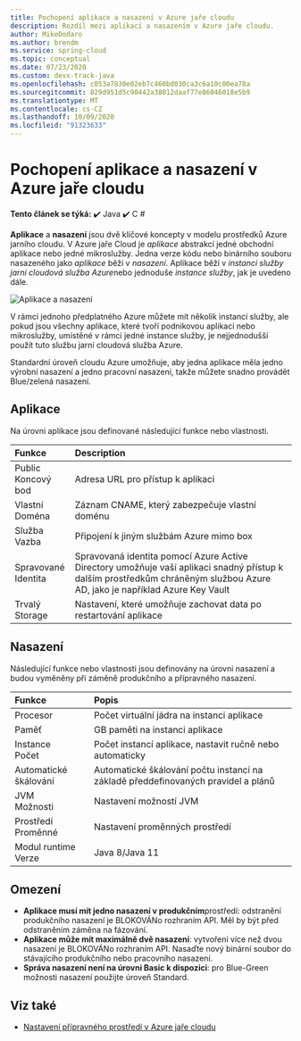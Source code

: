 ```yaml
---
title: Pochopení aplikace a nasazení v Azure jaře cloudu
description: Rozdíl mezi aplikací a nasazením v Azure jaře cloudu.
author: MikeDodaro
ms.author: brendm
ms.service: spring-cloud
ms.topic: conceptual
ms.date: 07/23/2020
ms.custom: devx-track-java
ms.openlocfilehash: c053a7830e02eb7c460bd030ca3c6a10c00ea78a
ms.sourcegitcommit: 829d951d5c90442a38012daaf77e86046018e5b9
ms.translationtype: MT
ms.contentlocale: cs-CZ
ms.lasthandoff: 10/09/2020
ms.locfileid: "91323633"
---
```

# <a name="understand-app-and-deployment-in-azure-spring-cloud"></a>Pochopení aplikace a nasazení v Azure jaře cloudu

**Tento článek se týká:** ✔️ Java ✔️ C #

**Aplikace** a **nasazení** jsou dvě klíčové koncepty v modelu prostředků Azure jarního cloudu. V Azure jaře Cloud je *aplikace* abstrakcí jedné obchodní aplikace nebo jedné mikroslužby.  Jedna verze kódu nebo binárního souboru nasazeného jako *aplikace* běží v *nasazení*.  Aplikace běží v *instanci služby jarní cloudová služba Azure*nebo jednoduše *instance služby*, jak je uvedeno dále.

 ![Aplikace a nasazení](./media/spring-cloud-app-and-deployment/app-deployment-rev.png)

V rámci jednoho předplatného Azure můžete mít několik instancí služby, ale pokud jsou všechny aplikace, které tvoří podnikovou aplikaci nebo mikroslužby, umístěné v rámci jedné instance služby, je nejjednodušší použít tuto službu jarní cloudová služba Azure.

Standardní úroveň cloudu Azure umožňuje, aby jedna aplikace měla jedno výrobní nasazení a jedno pracovní nasazení, takže můžete snadno provádět Blue/zelená nasazení.

## <a name="app"></a>Aplikace
Na úrovni aplikace jsou definované následující funkce nebo vlastnosti.

| Funkce | Description |
|:--|:----------------|
| Public</br>Koncový bod | Adresa URL pro přístup k aplikaci |
| Vlastní</br>Doména | Záznam CNAME, který zabezpečuje vlastní doménu |
| Služba</br>Vazba | Připojení k jiným službám Azure mimo box |
| Spravované</br>Identita | Spravovaná identita pomocí Azure Active Directory umožňuje vaší aplikaci snadný přístup k dalším prostředkům chráněným službou Azure AD, jako je například Azure Key Vault |
| Trvalý</br>Storage | Nastavení, které umožňuje zachovat data po restartování aplikace |

## <a name="deployment"></a>Nasazení

Následující funkce nebo vlastnosti jsou definovány na úrovni nasazení a budou vyměněny při záměně produkčního a přípravného nasazení.

| Funkce | Popis |
|:--|:----------------|
| Procesor | Počet virtuální jádra na instanci aplikace |
| Paměť | GB paměti na instanci aplikace|
| Instance</br>Počet | Počet instancí aplikace, nastavit ručně nebo automaticky |
| Automatické škálování | Automatické škálování počtu instancí na základě předdefinovaných pravidel a plánů |
| JVM</br>Možnosti | Nastavení možností JVM  |
| Prostředí</br>Proměnné | Nastavení proměnných prostředí |
| Modul runtime</br>Verze | Java 8/Java 11|

## <a name="restrictions"></a>Omezení

* **Aplikace musí mít jedno nasazení v produkčním**prostředí: odstranění produkčního nasazení je BLOKOVÁNo rozhraním API. Měl by být před odstraněním záměna na fázování.
* **Aplikace může mít maximálně dvě nasazení**: vytvoření více než dvou nasazení je BLOKOVÁNo rozhraním API. Nasaďte nový binární soubor do stávajícího produkčního nebo pracovního nasazení.
* **Správa nasazení není na úrovni Basic k dispozici**: pro Blue-Green možnosti nasazení použijte úroveň Standard.

## <a name="see-also"></a>Viz také
* [Nastavení přípravného prostředí v Azure jaře cloudu](spring-cloud-howto-staging-environment.md)
